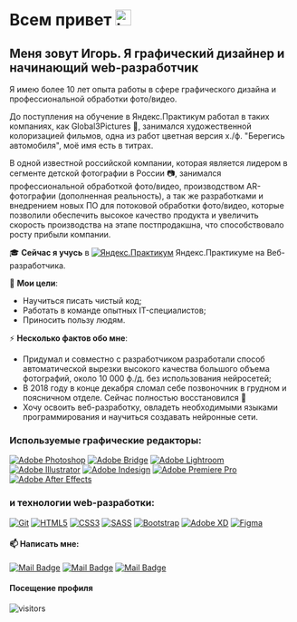 # Всем привет <img src="https://user-images.githubusercontent.com/86494748/128671586-8fcec748-ba30-49be-8df0-dc957d70d830.gif" width="28px" alt="hi">

## Меня зовут Игорь. Я графический дизайнер и начинающий web-разработчик

Я имею более 10 лет опыта работы в сфере графического дизайна и профессиональной обработки фото/видео. 

До поступления на обучение в Яндекс.Практикум работал в таких компаниях, как Global3Pictures 🎥, занимался художественной колоризацией фильмов, одна из работ цветная версия х./ф. "Берегись автомобиля", моё имя есть в титрах.

В одной известной российской компании, которая является лидером в сегменте детской фотографии в России 📷, занимался  профессиональной обработкой фото/видео, производством AR-фотографии (дополненная реальность), а так же разработками и внедрением новых ПО для потоковой обработки фото/видео, которые позволили обеспечить высокое качество продукта и увеличить скорость производства на этапе постпродакшна, что способствовало росту прибыли компании.

🎓 **Сейчас я учусь** в [![Яндекс.Практикум](https://user-images.githubusercontent.com/86494748/128677410-56ca5afb-4d77-480c-8bd6-97c33c851bce.png)](https://praktikum.yandex.ru/) Яндекс.Практикуме на Веб-разработчика.

🎯 **Мои цели**:

- Научиться писать чистый код;
- Работать в команде опытных IT-специалистов;
- Приносить пользу людям.

⚡ **Несколько фактов обо мне**:
- Придумал и совместно с разработчиком разработали способ автоматической вырезки высокого качества большого объема фотографий, около 10 000 ф./д. без использования нейросетей;
- В 2018 году в конце декабря сломал себе позвоночник в грудном и поясничном отделе. Сейчас полностью восстановился 💪
- Хочу освоить веб-разработку, овладеть необходимыми языками программирования и научиться создавать нейронные сети.

### Используемые графические редакторы:
[![Adobe Photoshop](https://user-images.githubusercontent.com/86494748/128635710-d46970f1-a171-461d-acd8-f4d8aa5c01e8.png)](https://www.adobe.com/ru/products/photoshop.html)
[![Adobe Bridge](https://user-images.githubusercontent.com/86494748/128635702-771f0b4f-95df-4203-ba4f-9d188eef32f8.png)](https://www.adobe.com/ru/products/bridge.html)
[![Adobe Lightroom](https://user-images.githubusercontent.com/86494748/128635705-23fafa8b-d302-40f7-8853-54105cdd6842.png)](https://www.adobe.com/ru/products/photoshop-lightroom.html)
[![Adobe Illustrator](https://user-images.githubusercontent.com/86494748/128635707-2d15d442-e4bc-48c9-b657-6ff223d3fe37.png)](https://www.adobe.com/ru/products/illustrator.html)
[![Adobe Indesign](https://user-images.githubusercontent.com/86494748/128635708-74769ad9-bc27-45a6-9f39-b122718ea2fc.png)](https://www.adobe.com/ru/products/indesign.html)
[![Adobe Premiere Pro](https://user-images.githubusercontent.com/86494748/128635709-d0bc6621-8efb-41ec-b363-91e73a85d1ab.png)](https://www.adobe.com/ru/products/premiere.html)
[![Adobe After Effects](https://user-images.githubusercontent.com/86494748/128635706-e282caad-9484-4245-bc5c-16a2cfcfe3e8.png)](https://www.adobe.com/ru/products/aftereffects.html)

### и технологии web-разработки<!--  и языки программирования -->:
[![Git](https://user-images.githubusercontent.com/86494748/128634186-d1b69fc3-322b-4344-89d0-615670eaaa93.png)](https://git-scm.com/)
[![HTML5](https://user-images.githubusercontent.com/86494748/128634189-e6ded326-aeb9-4f8d-8508-f0fcd7f1d891.png)](https://html5book.ru/html-html5/)
[![CSS3](https://user-images.githubusercontent.com/86494748/128634188-71178ce2-89cf-4283-9f5a-87ff5d3b4854.png)](https://html5book.ru/css-css3/)
[![SASS](https://user-images.githubusercontent.com/86494748/128634190-68bcdb42-0c07-49e4-b7b6-0bc98b4a1342.png)](https://sass-scss.ru/)
[![Bootstrap](https://user-images.githubusercontent.com/86494748/128634550-088b1edd-3c5b-43d1-9807-2ad01b2b6ed5.png)](https://getbootstrap.com/)
[![Adobe XD](https://user-images.githubusercontent.com/86494748/128685319-41947758-4068-42c4-af18-e026adeaee0e.png)](https://www.adobe.com/ru/products/xd.html)
[![Figma](https://user-images.githubusercontent.com/86494748/128634191-0004bde6-f8ac-47cb-8b74-f2848f35cae7.png)](https://www.figma.com/)

#### 📫 Написать мне:
[![Mail Badge](https://img.shields.io/badge/-ia_stepanov-1ca0f1?style=flat&labelColor=1ca0f1&logo=telegram&logoColor=white)](https://t.me/ia_stepanov) 
[![Mail Badge](https://img.shields.io/badge/-@ia_stepanov-e84393?style=flat&labelColor=e84393&logo=instagram&logoColor=white)](https://instagram.com/ia_stepanov) 
[![Mail Badge](https://img.shields.io/badge/-igorstepanov.adobe-c0392b?style=flat&labelColor=c0392b&logo=gmail&logoColor=white)](mailto:igorstepanov.adobe@gmail.com)

#### Посещение профиля
![visitors](https://visitor-badge.glitch.me/badge?page_id=ia-stepanov.ia-stepanov)
